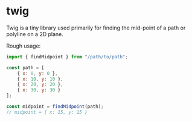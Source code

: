 # twig

Twig is a tiny library used primarily for finding the mid-point of a path or polyline on a 2D plane.

Rough usage:
```javascript
import { findMidpoint } from "/path/to/path";

const path = [
    { x: 0, y: 0 },
    { x: 10, y: 10 },
    { x: 20, y: 20 },
    { x: 30, y: 30 }
];

const midpoint = findMidpoint(path);
// midpoint = { x: 15, y: 15 }
```

